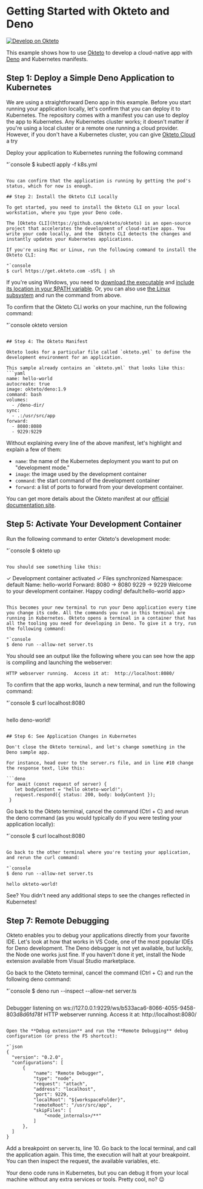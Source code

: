 # Getting Started with Okteto and Deno

[![Develop on Okteto](https://okteto.com/develop-okteto.svg)](https://cloud.okteto.com/deploy?repository=https://github.com/okteto/deno-getting-started)

This example shows how to use [Okteto](https://github.com/okteto/okteto) to develop a cloud-native app with [Deno](https://deno.land) and Kubernetes manifests.
 
## Step 1: Deploy a Simple Deno Application to Kubernetes

We are using a straightforward Deno app in this example. Before you start running your application locally, let's confirm that you can deploy it to Kubernetes. The repository comes with a manifest you can use to deploy the app to Kubernetes. Any Kubernetes cluster works; it doesn't matter if you're using a local cluster or a remote one running a cloud provider. However, if you don't have a Kubernetes cluster, you can give [Okteto Cloud](https://okteto.com/) a try

Deploy your application to Kubernetes running the following command

"`console
$ kubectl apply -f k8s.yml
```

You can confirm that the application is running by getting the pod's status, which for now is enough.

## Step 2: Install the Okteto CLI Locally

To get started, you need to install the Okteto CLI on your local workstation, where you type your Deno code.

The [Okteto CLI](https://github.com/okteto/okteto) is an open-source project that accelerates the development of cloud-native apps. You write your code locally, and the  Okteto CLI detects the changes and instantly updates your Kubernetes applications.

If you're using Mac or Linux, run the following command to install the Okteto CLI:

"`console
$ curl https://get.okteto.com -sSfL | sh
```

If you're using Windows, you need to [download the executable](https://downloads.okteto.com/cli/okteto.exe) and [include its location in your $PATH variable](https://www.architectryan.com/2018/03/17/add-to-the-path-on-windows-10/). Or, you can also use [the Linux subsystem](https://docs.microsoft.com/en-us/windows/wsl/install-win10) and run the command from above.

To confirm that the Okteto CLI works on your machine, run the following command:

"`console
okteto version
```

## Step 4: The Okteto Manifest

Okteto looks for a particular file called `okteto.yml` to define the development environment for an application.

This sample already contains an `okteto.yml` that looks like this:
```yaml
name: hello-world
autocreate: true
image: okteto/deno:1.9
command: bash
volumes:
  - /deno-dir/
sync:
  - .:/usr/src/app
forward:
  - 8080:8080
  - 9229:9229
```

Without explaining every line of the above manifest, let's highlight and explain a few of them:

- `name`: the name of the Kubernetes deployment you want to put on "development mode."
- `image`: the image used by the development container
- `command`: the start command of the development container
- `forward`: a list of ports to forward from your development container.

You can get more details about the Okteto manifest at our [official documentation site](https://okteto.com/docs/reference/manifest/index.html).

## Step 5: Activate Your Development Container

Run the following command to enter Okteto's development mode:

"`console
$ okteto up
```

You should see something like this:

```
✓  Development container activated
✓  Files synchronized
   Namespace: default
   Name:      hello-world
   Forward:   8080 -> 8080
              9229 -> 9229
Welcome to your development container. Happy coding!
default:hello-world app>
```

This becomes your new terminal to run your Deno application every time you change its code. All the commands you run in this terminal are running in Kubernetes. Okteto opens a terminal in a container that has all the tooling you need for developing in Deno. To give it a try, run the following command:

"`console
$ deno run --allow-net server.ts
```

You should see an output like the following where you can see how the app is compiling and launching the webserver:

```
HTTP webserver running.  Access it at:  http://localhost:8080/
```

To confirm that the app works, launch a new terminal, and run the following command:

"`console
$ curl localhost:8080
```

```
hello deno-world!
```

## Step 6: See Application Changes in Kubernetes

Don't close the Okteto terminal, and let's change something in the Deno sample app.

For instance, head over to the server.rs file, and in line #10 change the response text, like this:

```deno
for await (const request of server) {
   let bodyContent = "hello okteto-world!";
   request.respond({ status: 200, body: bodyContent });
 }
```

Go back to the Okteto terminal, cancel the command (Ctrl + C) and rerun the deno command (as you would typically do if you were testing your application locally):

"`console
$ curl localhost:8080
```

Go back to the other terminal where you're testing your application, and rerun the curl command:

"`console
$ deno run --allow-net server.ts
```

```
hello okteto-world!
```

See? You didn't need any additional steps to see the changes reflected in Kubernetes!

## Step 7: Remote Debugging

Okteto enables you to debug your applications directly from your favorite IDE. Let's look at how that works in VS Code, one of the most popular IDEs for Deno development. The Deno debugger is not yet available, but luckily, the Node one works just fine. If you haven't done it yet, install the Node extension available from Visual Studio marketplace.

Go back to the Okteto terminal, cancel the command (Ctrl + C) and run the following deno command:

"`console
$ deno run --inspect --allow-net server.ts
```

```
Debugger listening on ws://127.0.0.1:9229/ws/b533aca6-8066-4055-9458-803d8d6fd78f
HTTP webserver running.  Access it at:  http://localhost:8080/
```

Open the **Debug extension** and run the **Remote Debugging** debug configuration (or press the F5 shortcut):

"`json
{
  "version": "0.2.0",
  "configurations": [
      {
          "name": "Remote Debugger",
          "type": "node",
          "request": "attach",
          "address": "localhost",
          "port": 9229,
          "localRoot": "${workspaceFolder}",
          "remoteRoot": "/usr/src/app",
          "skipFiles": [
              "<node_internals>/**"
          ]
      },
  ]
}
```

Add a breakpoint on server.ts, line 10. Go back to the local terminal, and call the application again. This time, the execution will halt at your breakpoint. You can then inspect the request, the available variables, etc.

Your deno code runs in Kubernetes, but you can debug it from your local machine without any extra services or tools. Pretty cool, no? 😉